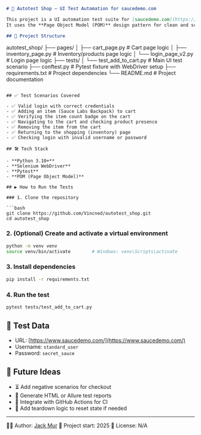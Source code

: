 ```markdown
# 🛒 Autotest Shop – UI Test Automation for saucedemo.com

This project is a UI automation test suite for [saucedemo.com](https://www.saucedemo.com/), built using **Python**, **Selenium WebDriver**, and **Pytest**.  
It uses the **Page Object Model (POM)** design pattern for clean and scalable test architecture.

## 📁 Project Structure

```

autotest\_shop/
├── pages/
│   ├── cart\_page.py             # Cart page logic
│   ├── inventory\_page.py        # Inventory/products page logic
│   └── login\_page\_v2.py         # Login page logic
├── tests/
│   └── test\_add\_to\_cart.py      # Main UI test scenario
├── conftest.py                  # Pytest fixture with WebDriver setup
├── requirements.txt             # Project dependencies
└── README.md                    # Project documentation

````

## ✅ Test Scenarios Covered

- ✅ Valid login with correct credentials
- ✅ Adding an item (Sauce Labs Backpack) to cart
- ✅ Verifying the item count badge on the cart
- ✅ Navigating to the cart and checking product presence
- ✅ Removing the item from the cart
- ✅ Returning to the shopping (inventory) page
- ✅ Checking login with invalid username or password

## 🛠️ Tech Stack

- **Python 3.10+**
- **Selenium WebDriver**
- **Pytest**
- **POM (Page Object Model)**

## ▶️ How to Run the Tests

### 1. Clone the repository

```bash
git clone https://github.com/Vincned/autotest_shop.git
cd autotest_shop
````

### 2. (Optional) Create and activate a virtual environment

```bash
python -m venv venv
source venv/bin/activate        # Windows: venv\Scripts\activate
```

### 3. Install dependencies

```bash
pip install -r requirements.txt
```

### 4. Run the test

```bash
pytest tests/test_add_to_cart.py
```

## 🔐 Test Data

* URL: [https://www.saucedemo.com/](https://www.saucedemo.com/)
* Username: `standard_user`
* Password: `secret_sauce`

## 📌 Future Ideas

* ⏳ Add negative scenarios for checkout
* 🧪 Generate HTML or Allure test reports
* 🔄 Integrate with GitHub Actions for CI
* 🧼 Add teardown logic to reset state if needed

---

🧑‍💻 Author: [Jack Mur](https://github.com/Vincned)
📅 Project start: 2025
🔖 License: N/A

```